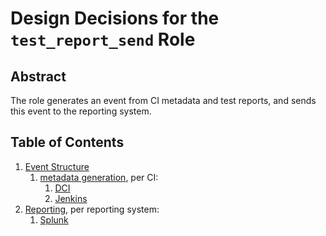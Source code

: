# Design Decisions for the `test_report_send` Role

## Abstract

The role generates an event from CI metadata and test reports, and sends this event to the reporting system.

## Table of Contents

1. [Event Structure](event.md)
    1. [metadata generation](metadata.md), per CI:
        1. [DCI](dci.md)
        2. [Jenkins](jenkins.md)
2. [Reporting](reporting.md), per reporting system:
    1. [Splunk](splunk.md)
